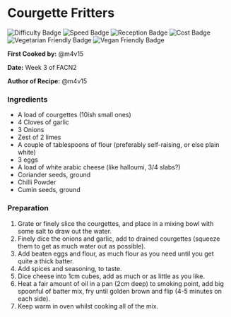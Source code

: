 # Courgette Fritters 
![Difficulty Badge](https://img.shields.io/badge/Difficulty-70%25-orange.svg)
![Speed Badge](https://img.shields.io/badge/Speed-1hr-yellow.svg)
![Reception Badge](https://img.shields.io/badge/Reception-Positive-green.svg)
![Cost Badge](https://img.shields.io/badge/Cost-Cheap-green.svg)
![Vegetarian Friendly Badge](https://img.shields.io/badge/Vegetarian-True-brightgreen.svg)
![Vegan Friendly Badge](https://img.shields.io/badge/Vegan-False-red.svg)

**First Cooked by:** @m4v15 

**Date:** Week 3 of FACN2

**Author of Recipe:** @m4v15

### Ingredients
- A load of courgettes (10ish small ones)
- 4 Cloves of garlic
- 3 Onions
- Zest of 2 limes
- A couple of tablespoons of flour (preferably self-raising, or else plain white)
- 3 eggs
- A load of white arabic cheese (like halloumi, 3/4 slabs?)
- Coriander seeds, ground
- Chilli Powder
- Cumin seeds, ground

### Preparation

1. Grate or finely slice the courgettes, and place in a mixing bowl with some salt to draw out the water.
2. Finely dice the onions and garlic, add to drained courgettes (squeeze them to get as much water out as possible).
3. Add beaten eggs and flour, as much flour as you need until you get quite a thick batter.
4. Add spices and seasoning, to taste.
5. Dice cheese into 1cm cubes, add as much or as little as you like.
6. Heat a fair amount of oil in a pan (2cm deep) to smoking point, add big spoonful of batter mix, fry until golden brown and flip (4-5 minutes on each side).
7. Keep warm in oven whilst cooking all of the mix.





